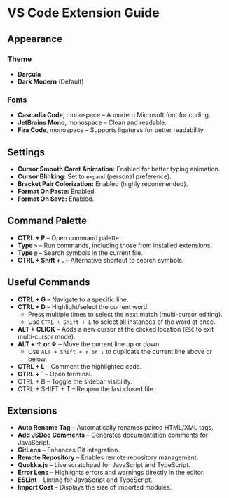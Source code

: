 # VS Code Extension Guide

## Appearance

### Theme
- **Darcula**
- **Dark Modern** (Default)

### Fonts
- **Cascadia Code**, monospace – A modern Microsoft font for coding.
- **JetBrains Mono**, monospace – Clean and readable.
- **Fira Code**, monospace – Supports ligatures for better readability.

## Settings
- **Cursor Smooth Caret Animation:** Enabled for better typing animation.
- **Cursor Blinking:** Set to `expand` (personal preference).
- **Bracket Pair Colorization:** Enabled (highly recommended).
- **Format On Paste:** Enabled.
- **Format On Save:** Enabled.

## Command Palette
- **CTRL + P** – Open command palette.
- **Type `>`** – Run commands, including those from installed extensions.
- **Type `@`** – Search symbols in the current file.
- **CTRL + Shift + .** – Alternative shortcut to search symbols.

## Useful Commands
- **CTRL + G** – Navigate to a specific line.
- **CTRL + D** – Highlight/select the current word.
  - Press multiple times to select the next match (multi-cursor editing).
  - Use `CTRL + Shift + L` to select all instances of the word at once.
- **ALT + CLICK** – Adds a new cursor at the clicked location (`ESC` to exit multi-cursor mode).
- **ALT + ↑ or ↓** – Move the current line up or down.
  - Use `ALT + Shift + ↑ or ↓` to duplicate the current line above or below.
- **CTRL + L** – Comment the highlighted code.
- **CTRL + `** – Open terminal.
- CTRL + B – Toggle the sidebar visibility.
- CTRL + SHIFT + T – Reopen the last closed file.

##  Extensions
- **Auto Rename Tag** – Automatically renames paired HTML/XML tags.
- **Add JSDoc Comments** – Generates documentation comments for JavaScript.
- **GitLens** – Enhances Git integration.
- **Remote Repository** – Enables remote repository management.
- **Quokka.js** – Live scratchpad for JavaScript and TypeScript.
- **Error Lens** – Highlights errors and warnings directly in the editor.
- **ESLint** – Linting for JavaScript and TypeScript.
- **Import Cost** – Displays the size of imported modules.


